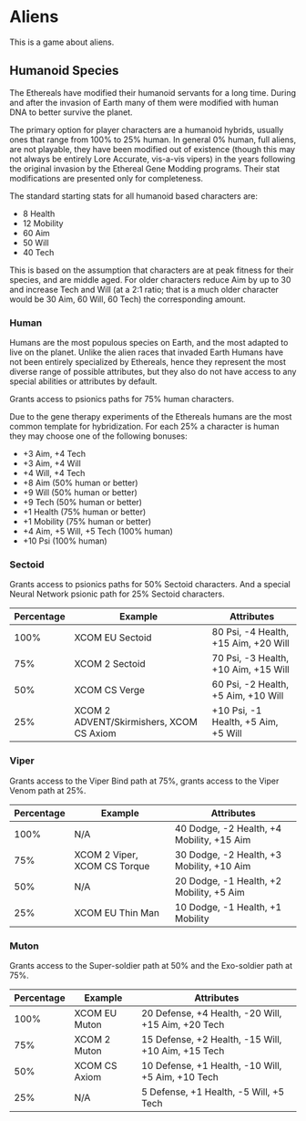 # Aliens

This is a game about aliens.

## Humanoid Species

The Ethereals have modified their humanoid servants for a long time. During and after the invasion of Earth many of them were modified with human DNA to better survive the planet. 

The primary option for player characters are a humanoid hybrids, usually ones that range from 100% to 25% human. In general 0% human, full aliens, are not playable, they have been modified out of existence (though this may not always be entirely Lore Accurate, vis-a-vis vipers) in the years following the original invasion by the Ethereal Gene Modding programs. Their stat modifications are presented only for completeness.

The standard starting stats for all humanoid based characters are:

* 8 Health
* 12 Mobility
* 60 Aim
* 50 Will
* 40 Tech

This is based on the assumption that characters are at peak fitness for their species, and are middle aged. For older characters reduce Aim by up to 30 and increase Tech and Will (at a 2:1 ratio; that is a much older character would be 30 Aim, 60 Will, 60 Tech) the corresponding amount.

### Human

Humans are the most populous species on Earth, and the most adapted to live on the planet. Unlike the alien races that invaded Earth Humans have not been entirely specialized by Ethereals, hence they represent the most diverse range of possible attributes, but they also do not have access to any special abilities or attributes by default.

Grants access to psionics paths for 75% human characters.

Due to the gene therapy experiments of the Ethereals humans are the most common template for hybridization. For each 25% a character is human they may choose one of the following bonuses:

* +3 Aim, +4 Tech
* +3 Aim, +4 Will
* +4 Will, +4 Tech
* +8 Aim (50% human or better)
* +9 Will (50% human or better)
* +9 Tech (50% human or better)
* +1 Health (75% human or better)
* +1 Mobility (75% human or better)
* +4 Aim, +5 Will, +5 Tech (100% human)
* +10 Psi (100% human)

### Sectoid

Grants access to psionics paths for 50% Sectoid characters. And a special Neural Network psionic path for 25% Sectoid characters.

|Percentage|Example|Attributes|
|---|---|---|
|100%|XCOM EU Sectoid|80 Psi, -4 Health, +15 Aim, +20 Will|
|75%|XCOM 2 Sectoid|70 Psi, -3 Health, +10 Aim, +15 Will|
|50%|XCOM CS Verge|60 Psi, -2 Health, +5 Aim, +10 Will|
|25%|XCOM 2 ADVENT/Skirmishers, XCOM CS Axiom|+10 Psi, -1 Health, +5 Aim, +5 Will|

### Viper

Grants access to the Viper Bind path at 75%, grants access to the Viper Venom path at 25%.

|Percentage|Example|Attributes|
|---|---|---|
|100%|N/A|40 Dodge, -2 Health, +4 Mobility, +15 Aim|
|75%|XCOM 2 Viper, XCOM CS Torque|30 Dodge, -2 Health, +3 Mobility, +10 Aim|
|50%|N/A|20 Dodge, -1 Health, +2 Mobility, +5 Aim|
|25%|XCOM EU Thin Man|10 Dodge, -1 Health, +1 Mobility|

### Muton

Grants access to the Super-soldier path at 50% and the Exo-soldier path at 75%.

|Percentage|Example|Attributes|
|---|---|---|
|100%|XCOM EU Muton|20 Defense, +4 Health, -20 Will, +15 Aim, +20 Tech|
|75%|XCOM 2 Muton|15 Defense, +2 Health, -15 Will, +10 Aim, +15 Tech|
|50%|XCOM CS Axiom|10 Defense, +1 Health, -10 Will, +5 Aim, +10 Tech|
|25%|N/A|5 Defense, +1 Health, -5 Will, +5 Tech|



